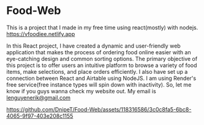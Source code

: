 # Food-Web
This is a project that I made in my free time using react(mostly) with nodejs. 
https://vfoodiee.netlify.app

In this React project, I have created a dynamic and user-friendly web application that makes the process of ordering food online easier with an eye-catching design and common sorting options. The primary objective of this project is to offer users an intuitive platform to browse a variety of food items, make selections, and place orders efficiently. I also have set up a connection between React and Airtable using NodeJS. I am using Render's free service(free instance types will spin down with inactivity). So, let me know if you guys wanna check my website out. My email is lenguyenerik@gmail.com 


https://github.com/DnipeT/Food-Web/assets/118316586/3c0c8fa5-6bc8-4065-9f97-403e208c1155

